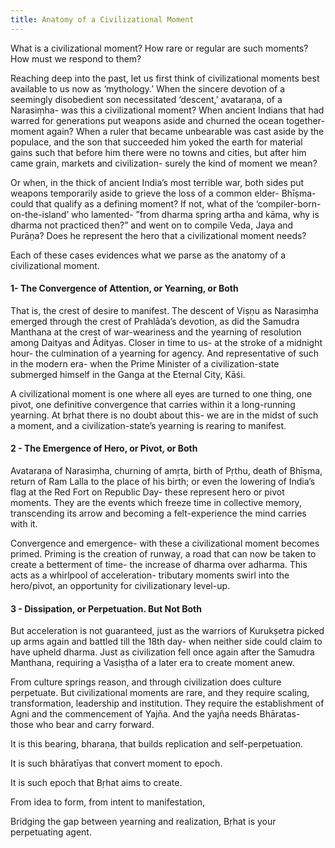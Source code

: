 ```yaml
---
title: Anatomy of a Civilizational Moment
---
```


What is a civilizational moment? How rare or regular are such moments? How must we respond to them?

Reaching deep into the past, let us first think of civilizational moments best available to us now as ‘mythology.’ When the sincere devotion of a seemingly disobedient son necessitated ‘descent,’ avataraṇa, of a Narasiṃha- was this a civilizational moment? When ancient Indians that had warred for generations put weapons aside and churned the ocean together- moment again? When a ruler that became unbearable was cast aside by the populace, and the son that succeeded him yoked the earth for material gains such that before him there were no towns and cities, but after him came grain, markets and civilization- surely the kind of moment we mean?

Or when, in the thick of ancient India’s most terrible war, both sides put weapons temporarily aside to grieve the loss of a common elder- Bhīṣma- could that qualify as a defining moment? If not, what of the ‘compiler-born-on-the-island’ who lamented- ”from dharma spring artha and kāma, why is dharma not practiced then?” and went on to compile Veda, Jaya and Purāṇa? Does he represent the hero that a civilizational moment needs?

Each of these cases evidences what we parse as the anatomy of a civilizational moment.

#### 1- The Convergence of Attention, or Yearning, or Both
That is, the crest of desire to manifest. The descent of Viṣṇu as Narasiṃha emerged through the crest of Prahlāda’s devotion, as did the Samudra Manthana at the crest of war-weariness and the yearning of resolution among Daityas and Ādityas. Closer in time to us- at the stroke of a midnight hour- the culmination of a yearning for agency. And representative of such in the modern era- when the Prime Minister of a civilization-state submerged himself in the Ganga at the Eternal City, Kāśi.

A civilizational moment is one where all eyes are turned to one thing, one pivot, one definitive convergence that carries within it a long-running yearning. At bṛhat there is no doubt about this- we are in the midst of such a moment, and a civilization-state’s yearning is rearing to manifest.

#### 2 - The Emergence of Hero, or Pivot, or Both
Avataraṇa of Narasiṃha, churning of amṛta, birth of Pṛthu, death of Bhīṣma, return of Ram Lalla to the place of his birth; or even the lowering of India’s flag at the Red Fort on Republic Day- these represent hero or pivot moments. They are the events which freeze time in collective memory, transcending its arrow and becoming a felt-experience the mind carries with it.

Convergence and emergence- with these a civilizational moment becomes primed. Priming is the creation of runway, a road that can now be taken to create a betterment of time- the increase of dharma over adharma. This acts as a whirlpool of acceleration- tributary moments swirl into the hero/pivot, an opportunity for civilizationary level-up.

#### 3 - Dissipation, or Perpetuation. But Not Both
But acceleration is not guaranteed, just as the warriors of Kurukṣetra picked up arms again and battled till the 18th day- when neither side could claim to have upheld dharma. Just as civilization fell once again after the Samudra Manthana, requiring a Vasiṣṭha of a later era to create moment anew.

From culture springs reason, and through civilization does culture perpetuate. But civilizational moments are rare, and they require scaling, transformation, leadership and institution. They require the establishment of Agni and the commencement of Yajña. And the yajña needs Bhāratas- those who bear and carry forward.

It is this bearing, bharaṇa, that builds replication and self-perpetuation.

It is such bhāratīyas that convert moment to epoch.

It is such epoch that Bṛhat aims to create.

From idea to form,
from intent to manifestation,

Bridging the gap between yearning and realization,
Bṛhat is your perpetuating agent.

